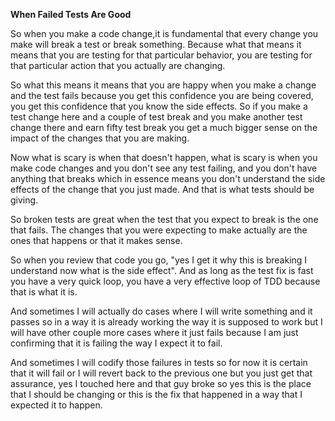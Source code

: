 **When Failed Tests Are Good**

So when you make a code change,it is fundamental that every change you make will break a test or break something. Because what that means it means that you are testing for that particular behavior, you are testing for that particular action that you actually are changing.

So what this means it means that you are happy when you make a change and the test fails because you get this confidence you are being covered, you get this confidence that you know the side effects. So if you make a test change here and a couple of test break and you make another test change there and earn fifty test break you get a much bigger sense on the impact of the changes that you are making.

Now what is scary is when that doesn't happen, what is scary is when you make code changes and you don't see any test failing, and you don't have anything that breaks which in essence means you don't understand the side effects of the change that you just made. And that is what tests should be giving.

So broken tests are great when the test that you expect to break is the one that fails. The changes that you were expecting to make actually are the ones that happens or that it makes sense. 

So when you review that code you go, "yes I get it why this is breaking I understand now what is the side effect". And as long as the test fix is fast you have a very quick loop, you have a very effective loop of TDD because that is what it is.

And sometimes I will actually do cases where I will write something and it passes so in a way it is already working the way it is supposed to work but I will have other couple more cases where it just fails because I am just confirming that it is failing the way I expect it to fail. 

And sometimes I will codify those failures in tests so for now it is certain that it will fail or I will revert back to the previous one but you just get that assurance, yes I touched here and that guy broke so yes this is the place that I should be changing or this is the fix that happened in a way that I expected it to happen.
